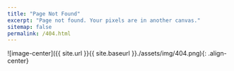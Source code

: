 ```yaml
---
title: "Page Not Found"
excerpt: "Page not found. Your pixels are in another canvas."
sitemap: false
permalink: /404.html
---
```


![image-center]({{ site.url }}{{ site.baseurl }}./assets/img/404.png){: .align-center}